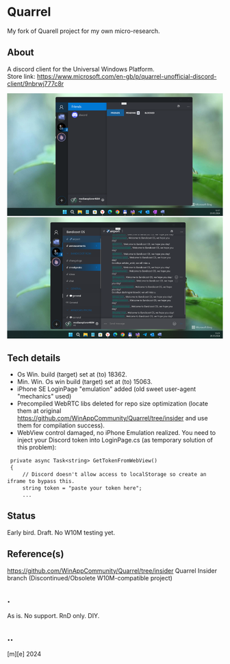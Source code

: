 # Quarrel
My fork of Quarell project for my own micro-research.

## About
A discord client for the Universal Windows Platform.  
Store link: https://www.microsoft.com/en-gb/p/quarrel-unofficial-discord-client/9nbrwj777c8r

![image](/Images/shot01.png)
![image](/Images/shot02.png)

## Tech details
- Os Win. build (target)  set at (to) 18362.
- Min. Win. Os win build (target) set at (to) 15063.
- iPhone SE LoginPage "emulation" added (old sweet user-agent "mechanics" used) 
- Precompiled WebRTC libs deleted for repo size optimization (locate them at original https://github.com/WinAppCommunity/Quarrel/tree/insider and use them for compilation success).
- WebView control damaged, no iPhone Emulation realized. You need to inject your Discord token into LoginPage.cs (as temporary solution of this problem):
```
 private async Task<string> GetTokenFromWebView()
 {
     // Discord doesn't allow access to localStorage so create an iframe to bypass this.
     string token = "paste your token here";
     ...
```

## Status
Early bird. Draft. No W10M testing yet.


## Reference(s)
https://github.com/WinAppCommunity/Quarrel/tree/insider Quarrel Insider branch (Discontinued/Obsolete W10M-compatible project)

## .
As is. No support. RnD only. DIY.

## ..
[m][e] 2024
